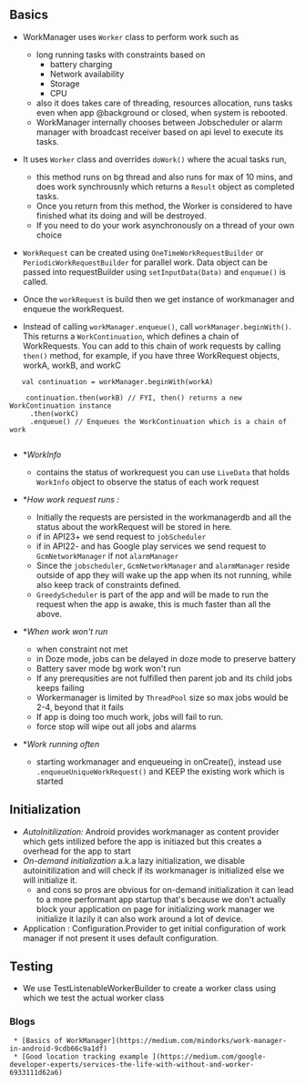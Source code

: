## Basics

* WorkManager uses `Worker` class to perform work such as 
  * long running tasks with constraints based on 
      * battery charging
      * Network availability
      * Storage
      * CPU 
   * also it does takes care of threading, resources allocation, runs tasks even when app @background or closed, when system is 
      rebooted. 
   * WorkManager internally chooses between Jobscheduler or alarm manager with broadcast receiver based on api level to execute its tasks.
 * It uses `Worker` class and overrides `doWork()` where the acual tasks run, 
      * this method runs on bg thread and also runs for max of 10 mins, and does work synchrousnly which returns a `Result` object as 
         completed tasks. 
      * Once you return from this method, the Worker is considered to have finished what its doing and will be destroyed.
      * If you need to do your work asynchronously on a thread of your own choice
      
  * `WorkRequest` can be created using `OneTimeWorkRequestBuilder` or `PeriodicWorkRequestBuilder` for parallel work. Data object can
    be passed into requestBuilder using `setInputData(Data)` and `enqueue()` is called. 
  * Once the `workRequest` is build then we get instance of workmanager and enqueue the workRequest.
  * Instead of calling `workManager.enqueue()`, call `workManager.beginWith()`. This returns a `WorkContinuation`, 
   which defines a chain of WorkRequests. You can add to this chain of work requests by calling `then()` method, for example, 
   if you have three WorkRequest objects, workA, workB, and workC
   
   ```
      val continuation = workManager.beginWith(workA)

       continuation.then(workB) // FYI, then() returns a new WorkContinuation instance
        .then(workC)
        .enqueue() // Enqueues the WorkContinuation which is a chain of work 
        
   ```
   * **WorkInfo* 
      * contains the status of workrequest you can use `LiveData` that holds `WorkInfo` object to observe the status of each 
       work request 
   
   * **How work request runs :*
      * Initially the requests are persisted in the workmanagerdb and all the status about the workRequest will be stored in here. 
      * if in API23+ we send request to `jobScheduler`
      * if in API22- and has Google play services we send request to `GcmNetworkManager` if not `alarmManager`
      * Since the `jobscheduler`, `GcmNetworkManager` and `alarmManager` reside outside of app they will wake up the app when its not
      running, while also keep track of constraints defined.
      * `GreedyScheduler` is part of the app and will be made to run the request when the app is awake, this is much faster than all the
      above.
    
   * **When work won't run*
      * when constraint not met 
      * in Doze mode, jobs can be delayed in doze mode to preserve battery
      * Battery saver mode bg work won't run
      * If any prerequsities are not fulfilled then parent job and its child jobs keeps failing
      * Workermanager is limited by `ThreadPool` size so max jobs would be 2-4, beyond that it fails
      * If app is doing too much work, jobs will fail to run.
      * force stop will wipe out all jobs and alarms 
   
   * **Work running often*
      * starting workmanager and enqueueing in onCreate(), instead use `.enqueueUniqueWorkRequest()` and KEEP the existing work which is
        started
      
   ## Initialization
   
   * *AutoInitilization:* Android provides workmanager as content provider which gets intilized before the app is initiazed but this 
     creates a overhead for the app to start
   * *On-demand initialization* a.k.a lazy initialization, we disable autoinitilization and will check if its workmanager is initialized
      else we will initialize it.
       *  and cons so pros are obvious for on-demand initialization it can lead to a more performant app startup that's because we don't    actually block your application on page for initializing work manager we initialize it lazily it can also work around a lot of device.
   * Application : Configuration.Provider to get initial configuration of work manager if not present it uses default configuration.
   
   ## Testing 
   
   * We use TestListenableWorkerBuilder to create a worker class using which we test the actual worker class 
    
   ### Blogs
     
     * [Basics of WorkManager](https://medium.com/mindorks/work-manager-in-android-9cdb66c9a1df)
     * [Good location tracking example ](https://medium.com/google-developer-experts/services-the-life-with-without-and-worker-  6933111d62a6)
   
